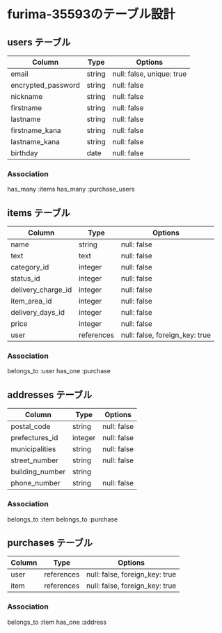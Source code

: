 # furima-35593のテーブル設計

## users テーブル
| Column             | Type   | Options                  |
| ------------------ | ------ | ------------------------ |
| email              | string | null: false, unique: true|
| encrypted_password | string | null: false              |
| nickname           | string | null: false              |
| firstname          | string | null: false              |
| lastname           | string | null: false              |
| firstname_kana     | string | null: false              |
| lastname_kana      | string | null: false              |
| birthday           | date   | null: false              |

### Association
has_many :items
has_many :purchase_users


## items テーブル
| Column             | Type       | Options                        |
| ------------------ | ---------- | ------------------------------ |
| name               | string     | null: false                    |
| text               | text       | null: false                    |
| category_id        | integer    | null: false                    |
| status_id          | integer    | null: false                    |
| delivery_charge_id | integer    | null: false                    |
| item_area_id       | integer    | null: false                    |
| delivery_days_id   | integer    | null: false                    |
| price              | integer    | null: false                    |
| user               | references | null: false, foreign_key: true |

### Association
belongs_to :user
has_one :purchase


##  addresses テーブル

| Column          | Type       | Options                        |
| --------------- | ---------- | ------------------------------ |
| postal_code     | string     | null: false                    |
| prefectures_id  | integer    | null: false                    |
| municipalities  | string     | null: false                    |
| street_number   | string     | null: false                    |
| building_number | string     |                                |
| phone_number    | string     | null: false                    |

### Association
belongs_to :item
belongs_to :purchase


##  purchases テーブル

| Column          | Type       | Options                        |
| --------------- | ---------- | ------------------------------ |
| user            | references | null: false, foreign_key: true |
| item            | references | null: false, foreign_key: true |

### Association
belongs_to :item
has_one :address